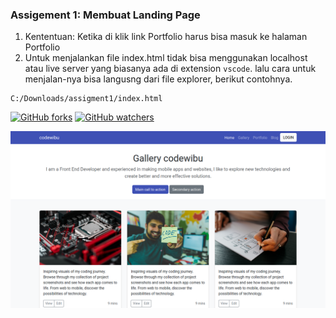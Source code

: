 ### Assigement 1: Membuat Landing Page

1. Kententuan: Ketika di klik link Portfolio harus bisa masuk ke halaman Portfolio
2. Untuk menjalankan file index.html tidak bisa menggunakan localhost atau live server yang biasanya ada di extension `vscode`. lalu cara untuk menjalan-nya bisa langusng dari file explorer, berikut contohnya.

```vim
C:/Downloads/assigment1/index.html
```

[![GitHub forks](https://img.shields.io/github/forks/Naereen/StrapDown.js.svg?style=social&label=Fork&maxAge=2592000)](https://github.com/mhaemnn/portfolio/network/members) [![GitHub watchers](https://img.shields.io/github/watchers/Naereen/StrapDown.js.svg?style=social&label=Watch&maxAge=2592000)](https://github.com/mhaemnn/portfolio/watchers)

![destop](/assigment1/img/destop.png)
